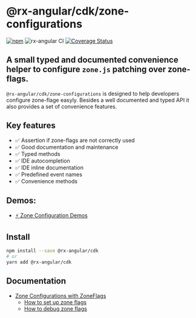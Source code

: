 # @rx-angular/cdk/zone-configurations

[![npm](https://img.shields.io/npm/v/%40rx-angular%2Fcdk.svg)](https://www.npmjs.com/package/%40rx-angular%2Fcdk)
![rx-angular CI](https://github.com/rx-angular/rx-angular/workflows/rx-angular%20CI/badge.svg?branch=master)
[![Coverage Status](https://raw.githubusercontent.com/rx-angular/rx-angular/github-pages/docs/test-coverage/cdk/jest-coverage-badge.svg)](https://rx-angular.github.io/rx-angular/test-coverage/cdk/lcov-report/index.html)

## A small typed and documented convenience helper to configure `zone.js` patching over zone-flags.

`@rx-angular/cdk/zone-configurations` is designed to help developers configure zone-flage easyly.
Besides a well documented and typed API it also provides a set of convenience features.

## Key features

- ✅ Assertion if zone-flags are not correctly used
- ✅ Good documentation and maintenance
- ✅ Typed methods
- ✅ IDE autocompletion
- ✅ IDE inline documentation
- ✅ Predefined event names
- ✅ Convenience methods

## Demos:

- [⚡ Zone Configuration Demos](https://github.com/BioPhoton/rx-angular-cdk-coalescing)

## Install

```bash
npm install --save @rx-angular/cdk
# or
yarn add @rx-angular/cdk
```

## Documentation

- [Zone Configurations with ZoneFlags](https://github.com/rx-angular/rx-angular/tree/master/libs/cdk/zone-configurations/docs/zone-flags.md)
  - [How to set up zone flags](https://github.com/rx-angular/rx-angular/tree/master/libs/cdk/zone-configurations/docs/how-to-setup-zone-flags.md)
  - [How to debug zone flags](https://github.com/rx-angular/rx-angular/tree/master/libs/cdk/zone-configurations/docs/how-to-debug-zone-flags.md)
